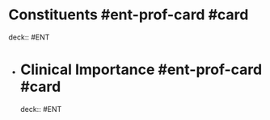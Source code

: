 # Constituents #ent-prof-card #card

deck:: #ENT

- # Clinical Importance #ent-prof-card #card
  deck:: #ENT
